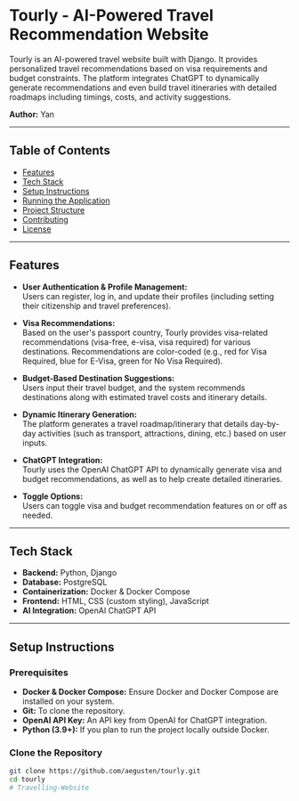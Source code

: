 # Tourly - AI-Powered Travel Recommendation Website

Tourly is an AI-powered travel website built with Django. It provides personalized travel recommendations based on visa requirements and budget constraints. The platform integrates ChatGPT to dynamically generate recommendations and even build travel itineraries with detailed roadmaps including timings, costs, and activity suggestions.

**Author:** Yan

---

## Table of Contents

- [Features](#features)
- [Tech Stack](#tech-stack)
- [Setup Instructions](#setup-instructions)
- [Running the Application](#running-the-application)
- [Project Structure](#project-structure)
- [Contributing](#contributing)
- [License](#license)

---

## Features

- **User Authentication & Profile Management:**  
  Users can register, log in, and update their profiles (including setting their citizenship and travel preferences).

- **Visa Recommendations:**  
  Based on the user's passport country, Tourly provides visa-related recommendations (visa-free, e-visa, visa required) for various destinations. Recommendations are color-coded (e.g., red for Visa Required, blue for E-Visa, green for No Visa Required).

- **Budget-Based Destination Suggestions:**  
  Users input their travel budget, and the system recommends destinations along with estimated travel costs and itinerary details.

- **Dynamic Itinerary Generation:**  
  The platform generates a travel roadmap/itinerary that details day-by-day activities (such as transport, attractions, dining, etc.) based on user inputs.

- **ChatGPT Integration:**  
  Tourly uses the OpenAI ChatGPT API to dynamically generate visa and budget recommendations, as well as to help create detailed itineraries.

- **Toggle Options:**  
  Users can toggle visa and budget recommendation features on or off as needed.

---

## Tech Stack

- **Backend:** Python, Django
- **Database:** PostgreSQL
- **Containerization:** Docker & Docker Compose
- **Frontend:** HTML, CSS (custom styling), JavaScript
- **AI Integration:** OpenAI ChatGPT API

---

## Setup Instructions

### Prerequisites

- **Docker & Docker Compose:** Ensure Docker and Docker Compose are installed on your system.
- **Git:** To clone the repository.
- **OpenAI API Key:** An API key from OpenAI for ChatGPT integration.
- **Python (3.9+):** If you plan to run the project locally outside Docker.

### Clone the Repository

```bash
git clone https://github.com/aegusten/tourly.git
cd tourly
#   T r a v e l l i n g - W e b s i t e  
 